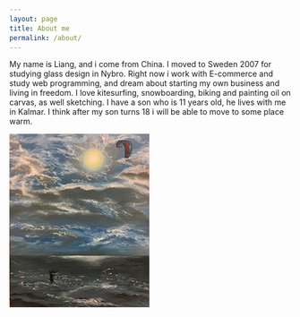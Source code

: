 ```yaml
---
layout: page
title: About me
permalink: /about/
---
```


My name is Liang, and i come from China. I moved to Sweden 2007 for studying glass design in Nybro. Right now i work with E-commerce and study web programming, and dream about starting my own business and living in freedom. I love kitesurfing, snowboarding, biking and painting oil on carvas, as well sketching. I have a son who is 11 years old, he lives with me in Kalmar. I think after my son turns 18 i will be able to move to some place warm.



![alt hagapark](/image/hagapark.jpg)